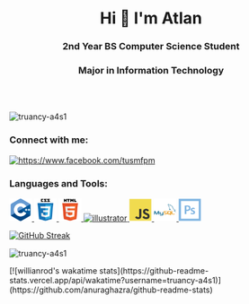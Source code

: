<h1 align="center">Hi 👋 I'm Atlan </h1>
<h3 align="center">2nd Year BS Computer Science Student</h3>
<h3 align="center">Major in Information Technology</h3>
<br><br>

<p align="left"> <img src="https://komarev.com/ghpvc/?username=truancy-a4s1&label=Profile%20views&color=0e75b6&style=flat" alt="truancy-a4s1" /> </p>

<h3 align="left">Connect with me:</h3>
<p align="left">
<a href="https://fb.com/https://www.facebook.com/tusmfpm" target="blank"><img align="center" src="https://raw.githubusercontent.com/rahuldkjain/github-profile-readme-generator/master/src/images/icons/Social/facebook.svg" alt="https://www.facebook.com/tusmfpm" height="30" width="40" /></a>
</p>

<h3 align="left">Languages and Tools:</h3>
<p align="left"> <a href="https://www.w3schools.com/cpp/" target="_blank" rel="noreferrer"> <img src="https://raw.githubusercontent.com/devicons/devicon/master/icons/cplusplus/cplusplus-original.svg" alt="cplusplus" width="40" height="40"/> </a> <a href="https://www.w3schools.com/css/" target="_blank" rel="noreferrer"> <img src="https://raw.githubusercontent.com/devicons/devicon/master/icons/css3/css3-original-wordmark.svg" alt="css3" width="40" height="40"/> </a> <a href="https://www.w3.org/html/" target="_blank" rel="noreferrer"> <img src="https://raw.githubusercontent.com/devicons/devicon/master/icons/html5/html5-original-wordmark.svg" alt="html5" width="40" height="40"/> </a> <a href="https://www.adobe.com/in/products/illustrator.html" target="_blank" rel="noreferrer"> <img src="https://www.vectorlogo.zone/logos/adobe_illustrator/adobe_illustrator-icon.svg" alt="illustrator" width="40" height="40"/> </a> <a href="https://developer.mozilla.org/en-US/docs/Web/JavaScript" target="_blank" rel="noreferrer"> <img src="https://raw.githubusercontent.com/devicons/devicon/master/icons/javascript/javascript-original.svg" alt="javascript" width="40" height="40"/> </a> <a href="https://www.mysql.com/" target="_blank" rel="noreferrer"> <img src="https://raw.githubusercontent.com/devicons/devicon/master/icons/mysql/mysql-original-wordmark.svg" alt="mysql" width="40" height="40"/> </a> <a href="https://www.photoshop.com/en" target="_blank" rel="noreferrer"> <img src="https://raw.githubusercontent.com/devicons/devicon/master/icons/photoshop/photoshop-line.svg" alt="photoshop" width="40" height="40"/> </a> </p>

[![GitHub Streak](https://streak-stats.demolab.com/?user=truancy-a4s1)](https://git.io/streak-stats)
<p><img align="center" src="https://github-readme-streak-stats.herokuapp.com/?user=truancy-a4s1&" alt="truancy-a4s1" /></p>
[![willianrod's wakatime stats](https://github-readme-stats.vercel.app/api/wakatime?username=truancy-a4s1)](https://github.com/anuraghazra/github-readme-stats)
